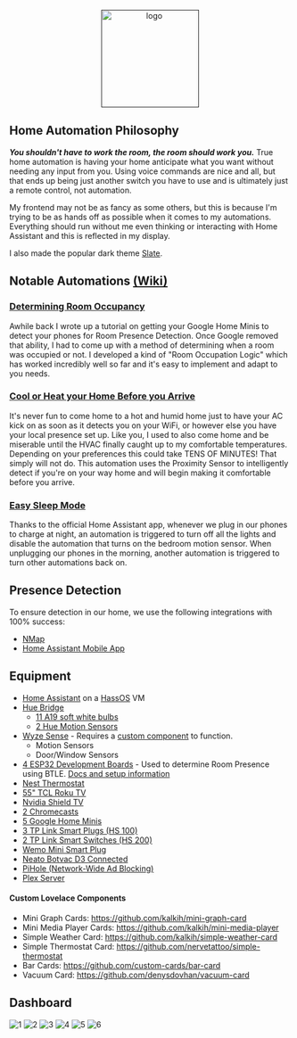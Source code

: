 <p align="center">
  <a href=""><img src="https://www.home-assistant.io/images/home-assistant-logo.svg" alt="logo" width="175"></a>
</p>

## Home Automation Philosophy
***You shouldn't have to work the room, the room should work you.*** True home automation is having your home anticipate what you want without needing any input from you. Using voice commands are nice and all, but that ends up being just another switch you have to use and is ultimately just a remote control, not automation.

My frontend may not be as fancy as some others, but this is because I'm trying to be as hands off as possible when it comes to my automations. Everything should run without me even thinking or interacting with Home Assistant and this is reflected in my display.

I also made the popular dark theme [Slate](https://github.com/seangreen2/slate_theme).

## Notable Automations [(Wiki)](https://github.com/seangreen2/home_assistant/wiki)

### [Determining Room Occupancy](https://github.com/seangreen2/home_assistant/wiki/Detecting-Room-Occupation)
Awhile back I wrote up a tutorial on getting your Google Home Minis to detect your phones for Room Presence Detection. Once Google removed that ability, I had to come up with a method of determining when a room was occupied or not. I developed a kind of "Room Occupation Logic" which has worked incredibly well so far and it's easy to implement and adapt to you needs.

### [Cool or Heat your Home Before you Arrive](https://github.com/seangreen2/home_assistant/wiki/Beat-the-Heat-and-Begin-Cooling-your-Home-before-you-Arrive)
It's never fun to come home to a hot and humid home just to have your AC kick on as soon as it detects you on your WiFi, or however else you have your local presence set up. Like you, I used to also come home and be miserable until the HVAC finally caught up to my comfortable temperatures. Depending on your preferences this could take TENS OF MINUTES! That simply will not do. This automation uses the Proximity Sensor to intelligently detect if you're on your way home and will begin making it comfortable before you arrive.

### [Easy Sleep Mode](https://github.com/seangreen2/home_assistant/wiki/Easy-Sleep-Mode-with-Home-Assistant)
Thanks to the official Home Assistant app, whenever we plug in our phones to charge at night, an automation is triggered to turn off all the lights and disable the automation that turns on the bedroom motion sensor. When unplugging our phones in the morning, another automation is triggered to turn other automations back on.

## Presence Detection
To ensure detection in our home, we use the following integrations with 100% success:
- [NMap](https://www.home-assistant.io/integrations/nmap_tracker/)
- [Home Assistant Mobile App](https://www.home-assistant.io/integrations/mobile_app/)

## Equipment
- [Home Assistant](https://www.home-assistant.io/) on a [HassOS](https://www.home-assistant.io/hassio/installation/) VM
- [Hue Bridge](https://amzn.to/30v9YND)
  - [11 A19 soft white bulbs](https://amzn.to/2LIFW4F)
  - [2 Hue Motion Sensors](https://amzn.to/2JmF1FE)
- [Wyze Sense](https://wyze.com/wyze-sense.html) - Requires a [custom component](https://github.com/kevinvincent/ha-wyzesense) to function.
  - Motion Sensors
  - Door/Window Sensors
- [4 ESP32 Development Boards](https://amazon.com/gp/product/B086MLNH7N/ref=ppx_yo_dt_b_asin_title_o04_s01?ie=UTF8&psc=1) - Used to determine Room Presence using BTLE. [Docs and setup information](https://jptrsn.github.io/ESP32-mqtt-room/)
- [Nest Thermostat](https://amzn.to/2YELTn2)
- [55" TCL Roku TV](https://amzn.to/2XAYIlK)
- [Nvidia Shield TV](https://amazon.com/gp/product/B07YP94PBJ/ref=ppx_yo_dt_b_asin_title_o06_s00?ie=UTF8&psc=1)
- [2 Chromecasts](https://store.google.com/us/product/chromecast?hl=en-US)
- [5 Google Home Minis](https://store.google.com/product/google_home_mini)
- [3 TP Link Smart Plugs (HS 100)](https://amzn.to/2XAKm4J)
- [2 TP Link Smart Switches (HS 200)](https://amzn.to/2Xyo8vy)
- [Wemo Mini Smart Plug](https://amzn.to/2JmSkpw)
- [Neato Botvac D3 Connected](https://amzn.to/30oP7v8)
- [PiHole (Network-Wide Ad Blocking)](https://pi-hole.net/)
- [Plex Server](https://www.plex.tv/)

#### Custom Lovelace Components
- Mini Graph Cards: https://github.com/kalkih/mini-graph-card
- Mini Media Player Cards: https://github.com/kalkih/mini-media-player
- Simple Weather Card: https://github.com/kalkih/simple-weather-card
- Simple Thermostat Card: https://github.com/nervetattoo/simple-thermostat
- Bar Cards: https://github.com/custom-cards/bar-card
- Vacuum Card: https://github.com/denysdovhan/vacuum-card

## Dashboard
![1](https://i.imgur.com/HmoTjg5.png)
![2](https://i.imgur.com/45RVpnr.png)
![3](https://i.imgur.com/3lttR9R.png)
![4](https://i.imgur.com/pJFWITl.png)
![5](https://i.imgur.com/leFmoYo.png)
![6](https://i.imgur.com/k4GEwLE.png)
